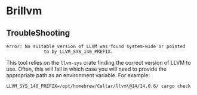 # Brillvm

## TroubleShooting

```shell
error: No suitable version of LLVM was found system-wide or pointed
              to by LLVM_SYS_140_PREFIX.
```

This tool relies on the `llvm-sys` crate finding the correct version of LLVM to use. Often, this will fail in which case you will need to provide the appropriate path as an environment variable. For example:

```shell
LLVM_SYS_140_PREFIX=/opt/homebrew/Cellar/llvm\@14/14.0.6/ cargo check
```